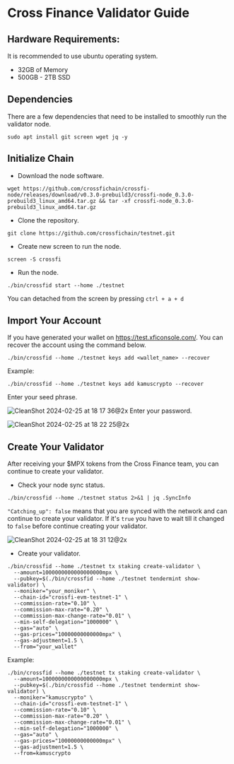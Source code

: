# Cross Finance Validator Guide

## Hardware Requirements:
It is recommended to use ubuntu operating system.
* 32GB of Memory
* 500GB - 2TB SSD

## Dependencies
There are a few dependencies that need to be installed to smoothly run the validator node.

```
sudo apt install git screen wget jq -y
```

## Initialize Chain
* Download the node software.
```
wget https://github.com/crossfichain/crossfi-node/releases/download/v0.3.0-prebuild3/crossfi-node_0.3.0-prebuild3_linux_amd64.tar.gz && tar -xf crossfi-node_0.3.0-prebuild3_linux_amd64.tar.gz
```
* Clone the repository.
```
git clone https://github.com/crossfichain/testnet.git
```
* Create new screen to run the node.
```
screen -S crossfi
```
* Run the node.
```
./bin/crossfid start --home ./testnet
```
You can detached from the screen by pressing `ctrl + a + d `

## Import Your Account
If you have generated your wallet on https://test.xficonsole.com/. You can recover the account using the command below.
```
./bin/crossfid --home ./testnet keys add <wallet_name> --recover
```
Example:
```
./bin/crossfid --home ./testnet keys add kamuscrypto --recover
```
Enter your seed phrase.

![CleanShot 2024-02-25 at 18 17 36@2x](https://github.com/Kamus-Crypto/Testnet/assets/77204008/30539d5d-f41a-4097-afb5-ec22d5435bdd)
Enter your password.

![CleanShot 2024-02-25 at 18 22 25@2x](https://github.com/Kamus-Crypto/Testnet/assets/77204008/151fdb41-862d-4862-943f-82e2564e3ccf)

## Create Your Validator
After receiving your $MPX tokens from the Cross Finance team, you can continue to create your validator.

* Check your node sync status.
```
./bin/crossfid --home ./testnet status 2>&1 | jq .SyncInfo
```

`"Catching_up": false` means that you are synced with the network and can continue to create your validator. If it's `true` you have to wait till it changed to `false` before continue creating your validator.

![CleanShot 2024-02-25 at 18 31 12@2x](https://github.com/Kamus-Crypto/Testnet/assets/77204008/da7f26b8-6f2a-472b-8ebe-7bf100f8d617)


* Create your validator.
```
./bin/crossfid --home ./testnet tx staking create-validator \
  --amount=1000000000000000000mpx \
  --pubkey=$(./bin/crossfid --home ./testnet tendermint show-validator) \
  --moniker="your_moniker" \
  --chain-id="crossfi-evm-testnet-1" \
  --commission-rate="0.10" \
  --commission-max-rate="0.20" \
  --commission-max-change-rate="0.01" \
  --min-self-delegation="1000000" \
  --gas="auto" \
  --gas-prices="10000000000000mpx" \
  --gas-adjustment=1.5 \
  --from="your_wallet"
```
Example:
```
./bin/crossfid --home ./testnet tx staking create-validator \
  --amount=1000000000000000000mpx \
  --pubkey=$(./bin/crossfid --home ./testnet tendermint show-validator) \
  --moniker="kamuscrypto" \
  --chain-id="crossfi-evm-testnet-1" \
  --commission-rate="0.10" \
  --commission-max-rate="0.20" \
  --commission-max-change-rate="0.01" \
  --min-self-delegation="1000000" \
  --gas="auto" \
  --gas-prices="10000000000000mpx" \
  --gas-adjustment=1.5 \
  --from=kamuscrypto
```
